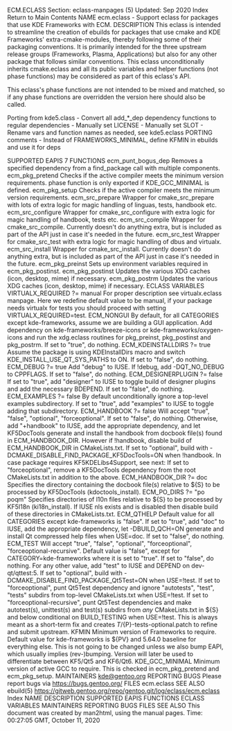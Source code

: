 ECM.ECLASS
Section: eclass-manpages (5)
Updated: Sep 2020
Index Return to Main Contents
NAME
ecm.eclass - Support eclass for packages that use KDE Frameworks with ECM.
DESCRIPTION
This eclass is intended to streamline the creation of ebuilds for packages that use cmake and KDE Frameworks' extra-cmake-modules, thereby following some of their packaging conventions. It is primarily intended for the three upstream release groups (Frameworks, Plasma, Applications) but also for any other package that follows similar conventions.
This eclass unconditionally inherits cmake.eclass and all its public variables and helper functions (not phase functions) may be considered as part of this eclass's API.

This eclass's phase functions are not intended to be mixed and matched, so if any phase functions are overridden the version here should also be called.

Porting from kde5.class - Convert all add_*_dep dependency functions to regular dependencies - Manually set LICENSE - Manually set SLOT - Rename vars and function names as needed, see kde5.eclass PORTING comments - Instead of FRAMEWORKS_MINIMAL, define KFMIN in ebuilds and use it for deps

SUPPORTED EAPIS
7
FUNCTIONS
ecm_punt_bogus_dep <prefix> <dependency>
Removes a specified dependency from a find_package call with multiple components.
ecm_pkg_pretend
Checks if the active compiler meets the minimum version requirements. phase function is only exported if KDE_GCC_MINIMAL is defined.
ecm_pkg_setup
Checks if the active compiler meets the minimum version requirements.
ecm_src_prepare
Wrapper for cmake_src_prepare with lots of extra logic for magic handling of linguas, tests, handbook etc.
ecm_src_configure
Wrapper for cmake_src_configure with extra logic for magic handling of handbook, tests etc.
ecm_src_compile
Wrapper for cmake_src_compile. Currently doesn't do anything extra, but is included as part of the API just in case it's needed in the future.
ecm_src_test
Wrapper for cmake_src_test with extra logic for magic handling of dbus and virtualx.
ecm_src_install
Wrapper for cmake_src_install. Currently doesn't do anything extra, but is included as part of the API just in case it's needed in the future.
ecm_pkg_preinst
Sets up environment variables required in ecm_pkg_postinst.
ecm_pkg_postinst
Updates the various XDG caches (icon, desktop, mime) if necessary.
ecm_pkg_postrm
Updates the various XDG caches (icon, desktop, mime) if necessary.
ECLASS VARIABLES
VIRTUALX_REQUIRED ?= manual
For proper description see virtualx.eclass manpage. Here we redefine default value to be manual, if your package needs virtualx for tests you should proceed with setting VIRTUALX_REQUIRED=test.
ECM_NONGUI
By default, for all CATEGORIES except kde-frameworks, assume we are building a GUI application. Add dependency on kde-frameworks/breeze-icons or kde-frameworks/oxygen-icons and run the xdg.eclass routines for pkg_preinst, pkg_postinst and pkg_postrm. If set to "true", do nothing.
ECM_KDEINSTALLDIRS ?= true
Assume the package is using KDEInstallDirs macro and switch KDE_INSTALL_USE_QT_SYS_PATHS to ON. If set to "false", do nothing.
ECM_DEBUG ?= true
Add "debug" to IUSE. If !debug, add -DQT_NO_DEBUG to CPPFLAGS. If set to "false", do nothing.
ECM_DESIGNERPLUGIN ?= false
If set to "true", add "designer" to IUSE to toggle build of designer plugins and add the necessary BDEPEND. If set to "false", do nothing.
ECM_EXAMPLES ?= false
By default unconditionally ignore a top-level examples subdirectory. If set to "true", add "examples" to IUSE to toggle adding that subdirectory.
ECM_HANDBOOK ?= false
Will accept "true", "false", "optional", "forceoptional". If set to "false", do nothing. Otherwise, add "+handbook" to IUSE, add the appropriate dependency, and let KF5DocTools generate and install the handbook from docbook file(s) found in ECM_HANDBOOK_DIR. However if !handbook, disable build of ECM_HANDBOOK_DIR in CMakeLists.txt. If set to "optional", build with -DCMAKE_DISABLE_FIND_PACKAGE_KF5DocTools=ON when !handbook. In case package requires KF5KDELibs4Support, see next: If set to "forceoptional", remove a KF5DocTools dependency from the root CMakeLists.txt in addition to the above.
ECM_HANDBOOK_DIR ?= doc
Specifies the directory containing the docbook file(s) relative to ${S} to be processed by KF5DocTools (kdoctools_install).
ECM_PO_DIRS ?= "po poqm"
Specifies directories of l10n files relative to ${S} to be processed by KF5I18n (ki18n_install). If IUSE nls exists and is disabled then disable build of these directories in CMakeLists.txt.
ECM_QTHELP
Default value for all CATEGORIES except kde-frameworks is "false". If set to "true", add "doc" to IUSE, add the appropriate dependency, let -DBUILD_QCH=ON generate and install Qt compressed help files when USE=doc. If set to "false", do nothing.
ECM_TEST
Will accept "true", "false", "optional", "forceoptional", "forceoptional-recursive". Default value is "false", except for CATEGORY=kde-frameworks where it is set to "true". If set to "false", do nothing. For any other value, add "test" to IUSE and DEPEND on dev-qt/qttest:5. If set to "optional", build with -DCMAKE_DISABLE_FIND_PACKAGE_Qt5Test=ON when USE=!test. If set to "forceoptional", punt Qt5Test dependency and ignore "autotests", "test", "tests" subdirs from top-level CMakeLists.txt when USE=!test. If set to "forceoptional-recursive", punt Qt5Test dependencies and make autotest(s), unittest(s) and test(s) subdirs from *any* CMakeLists.txt in ${S} and below conditional on BUILD_TESTING when USE=!test. This is always meant as a short-term fix and creates ${T}/${P}-tests-optional.patch to refine and submit upstream.
KFMIN
Minimum version of Frameworks to require. Default value for kde-frameworks is ${PV} and 5.64.0 baseline for everything else. This is not going to be changed unless we also bump EAPI, which usually implies (rev-)bumping. Version will later be used to differentiate between KF5/Qt5 and KF6/Qt6.
KDE_GCC_MINIMAL
Minimum version of active GCC to require. This is checked in ecm_pkg_pretend and ecm_pkg_setup.
MAINTAINERS
kde@gentoo.org
REPORTING BUGS
Please report bugs via https://bugs.gentoo.org/
FILES
ecm.eclass
SEE ALSO
ebuild(5)
https://gitweb.gentoo.org/repo/gentoo.git/log/eclass/ecm.eclass
Index
NAME
DESCRIPTION
SUPPORTED EAPIS
FUNCTIONS
ECLASS VARIABLES
MAINTAINERS
REPORTING BUGS
FILES
SEE ALSO
This document was created by man2html, using the manual pages.
Time: 00:27:05 GMT, October 11, 2020